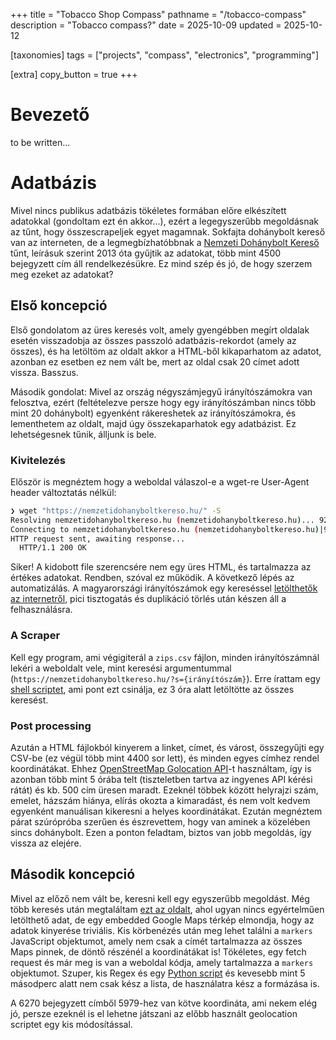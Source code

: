 +++
title = "Tobacco Shop Compass"
pathname = "/tobacco-compass"
description = "Tobacco compass?"
date = 2025-10-09
updated = 2025-10-12

[taxonomies]
tags = ["projects", "compass", "electronics", "programming"]

[extra]
copy_button = true
+++

# Bevezető

to be written...

<!-- toc -->
# Adatbázis

Mivel nincs publikus adatbázis tökéletes formában előre elkészített adatokkal (gondoltam ezt én akkor...), ezért a legegyszerűbb megoldásnak az tűnt, hogy összescrapeljek egyet magamnak.
Sokfajta dohánybolt kereső van az interneten, de a legmegbízhatóbbnak a [Nemzeti Dohánybolt Kereső](https://nemzetidohanyboltkereso.hu/) tűnt, leírásuk szerint 2013 óta gyűjtik az adatokat, több mint 4500 bejegyzett cím áll rendelkezésükre.
Ez mind szép és jó, de hogy szerzem meg ezeket az adatokat?

## Első koncepció

Első gondolatom az üres keresés volt, amely gyengébben megírt oldalak esetén visszadobja az összes passzoló adatbázis-rekordot (amely az összes), és ha letöltöm az oldalt akkor a HTML-ből kikaparhatom az adatot, azonban ez esetben ez nem vált be, mert az oldal csak 20 címet adott vissza. Basszus.

Második gondolat: Mivel az ország négyszámjegyű irányítószámokra van felosztva, ezért (feltételezve persze hogy egy irányítószámban nincs több mint 20 dohánybolt) egyenként rákereshetek az irányítószámokra, és lementhetem az oldalt, majd úgy összekaparhatok egy adatbázist. Ez lehetségesnek tűnik, álljunk is bele.

### Kivitelezés

Először is megnéztem hogy a weboldal válaszol-e a wget-re User-Agent header változtatás nélkül:

```bash
❯ wget "https://nemzetidohanyboltkereso.hu/" -S
Resolving nemzetidohanyboltkereso.hu (nemzetidohanyboltkereso.hu)... 92.43.203.166
Connecting to nemzetidohanyboltkereso.hu (nemzetidohanyboltkereso.hu)|92.43.203.166|:443... connected.
HTTP request sent, awaiting response... 
  HTTP/1.1 200 OK
```

Siker! A kidobott file szerencsére nem egy üres HTML, és tartalmazza az értékes adatokat.
Rendben, szóval ez működik. A következő lépés az automatizálás. A magyarországi irányítószámok egy kereséssel [letölthetők az internetről](https://www.szallitmanyozas.hu/deu/data/iranyitoszamok.xls), pici tisztogatás és duplikáció törlés után készen áll a felhasználásra.

### A Scraper

Kell egy program, ami végigiterál a `zips.csv` fájlon, minden irányítószámnál lekéri a weboldalt vele, mint keresési argumentummal (`https://nemzetidohanyboltkereso.hu/?s={irányítószám}`).
Erre írattam egy [shell scriptet](https://github.com/D4rk3rd/tobacco-compass/blob/master/old_scraper/downloader.sh), ami pont ezt csinálja, ez 3 óra alatt letöltötte az összes keresést.

### Post processing

Azután a HTML fájlokból kinyerem a linket, címet, és várost, összegyűjti egy CSV-be (ez végül több mint 4400 sor lett), és minden egyes címhez rendel koordinátákat. Ehhez [OpenStreetMap Golocation API](https://nominatim.org/)-t használtam, így is azonban több mint 5 órába telt (tiszteletben tartva az ingyenes API kérési rátát) és kb. 500 cím üresen maradt. Ezeknél többek között helyrajzi szám, emelet, házszám hiánya, elírás okozta a kimaradást, és nem volt kedvem egyenként manuálisan kikeresni a helyes koordinátákat.
Ezután megnéztem párat szúrópróba szerűen és észrevettem, hogy van aminek a közelében sincs dohánybolt. Ezen a ponton feladtam, biztos van jobb megoldás, így vissza az elejére.

## Második koncepció

Mivel az előző nem vált be, keresni kell egy egyszerűbb megoldást. Még több keresés után megtaláltam [ezt az oldalt](http://www.dohanyboltok.net/), ahol ugyan nincs egyértelműen letölthető adat, de egy embedded Google Maps térkép elmondja, hogy az adatok kinyerése triviális. Kis körbenézés után meg lehet találni a `markers` JavaScript objektumot, amely nem csak a címét tartalmazza az összes Maps pinnek, de döntő részénél a koordinátákat is!
Tökéletes, egy fetch request és már meg is van a weboldal kódja, amely tartalmazza a `markers` objektumot. Szuper, kis Regex és egy [Python script](https://github.com/D4rk3rd/tobacco-compass/blob/master/db_builder/builder.py) és kevesebb mint 5 másodperc alatt nem csak kész a lista, de használatra kész a formázása is.

A 6270 bejegyzett címből 5979-hez van kötve koordináta, ami nekem elég jó, persze ezeknél is el lehetne játszani az előbb használt geolocation scriptet egy kis módosítással.
